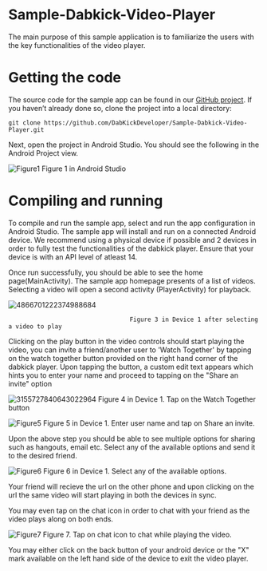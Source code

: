 # Sample-Dabkick-Video-Player
The main purpose of this sample application is to familiarize the users with the key functionalities of the video player.

# Getting the code

The source code for the sample app can be found in our [GitHub project](https://github.com/DabKickDeveloper/Sample-Dabkick-Video-Player.git). If you haven’t already done so, clone the project into a local directory:

    git clone https://github.com/DabKickDeveloper/Sample-Dabkick-Video-Player.git

Next, open the project in Android Studio. You should see the following in the Android Project view.
                                        
![Figure1](https://user-images.githubusercontent.com/13344744/44399170-245a2400-a564-11e8-82dd-1963403fa98c.png)
                                       Figure 1 in Android Studio
                                        
                                        

# Compiling and running 

To compile and run the sample app, select and run the app configuration in Android Studio. The sample app will install and run on a connected Android device. We recommend using a physical device if possible and 2 devices in order to fully test the functionalities of the dabkick player. Ensure that your device is with an API level of atleast 14.

Once run successfully, you should be able to see the home page(MainActivity). The sample app homepage presents of a list of videos. Selecting a video will open a second activity (PlayerActivity) for playback. 

![4866701222374988684](https://user-images.githubusercontent.com/13344744/44450989-0944ee00-a610-11e8-99c4-e3f91f07c66c.jpg)

                                      Figure 3 in Device 1 after selecting a video to play
                                      
                                      
                                      
Clicking on the play button in the video controls should start playing the video, you can invite a friend/another user to 'Watch Together' by tapping on the watch together button provided on the right hand corner of the dabkick player. Upon tapping the button, a custom edit text appears which hints you to enter your name and proceed to tapping on the "Share an invite" option
 
 ![3155727840643022964](https://user-images.githubusercontent.com/13344744/44451017-1f52ae80-a610-11e8-94f2-2e2299bf28b2.jpg)
                                   Figure 4 in Device 1. Tap on the Watch Together button
                                    
  
  
  
![Figure5](https://user-images.githubusercontent.com/13344744/44400997-caa92800-a56a-11e8-89f8-138c241e637c.jpg)
                                    Figure 5 in Device 1. Enter user name and tap on Share an invite.
                                    
                                    
 Upon the above step you should be able to see multiple options for sharing such as hangouts, email etc. Select any of the available options and send it to the desired friend. 
 
 
 ![Figure6](https://user-images.githubusercontent.com/13344744/44401676-0218d400-a56d-11e8-9666-0711c3e5271a.jpg)
                                   Figure 6 in Device 1. Select any of the available options.
 
 Your friend will recieve the url on the other phone and upon clicking on the url the same video will start playing in both the devices in sync.
 
 You may even tap on the chat icon in order to chat with your friend as the video plays along on both ends.
 
 ![Figure7](https://user-images.githubusercontent.com/13344744/44402025-20330400-a56e-11e8-9445-2749ce92a517.jpg)
                                   Figure 7. Tap on chat icon to chat while playing the video.
                                   
                                   
  You may either click on the back button of your android device or the "X" mark available on the left hand side of the device to exit the video player.

                                    
              
                                    
  
 


